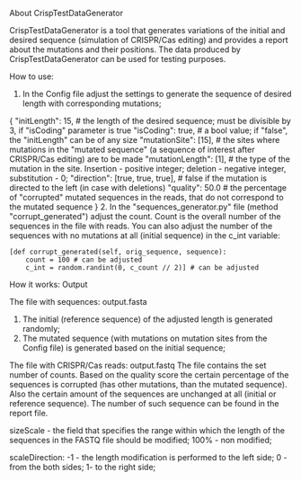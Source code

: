 About CrispTestDataGenerator

CrispTestDataGenerator is a tool that generates variations of the initial and desired sequence
(simulation of CRISPR/Cas editing) and provides a report about the mutations and their positions.
The data produced by CrispTestDataGenerator can be used for testing purposes.

How to use:
1. In the Config file adjust the settings to generate the sequence of desired length with corresponding mutations;

{
      "initLength": 15, # the length of the desired sequence; must be divisible by 3, if "isCoding" parameter is true
      "isCoding": true, # a bool value; if "false", the "initLength" can be of any size
      "mutationSite": [15], # the sites where mutations in the "mutated sequence" (a sequence of interest after CRISPR/Cas editing) are to be made
      "mutationLength": [1], # the type of the mutation in the site. Insertion - positive integer; deletion - negative integer, substitution - 0;
      "direction": [true, true, true], # false if the mutation is directed to the left (in case with deletions)
      "quality": 50.0 # the percentage of "corrupted" mutated sequences in the reads, that do not correspond to the mutated sequence
    }
2. In the "sequences_generator.py" file (method "corrupt_generated") adjust the count. Count is the overall number of the
sequences in the file with reads. You can also adjust the number of the sequences with no mutations at all (initial sequence) in the
c_int variable:

    [def corrupt_generated(self, orig_sequence, sequence):
        count = 100 # can be adjusted
        c_int = random.randint(0, c_count // 2)] # can be adjusted

How it works:
Output

The file with sequences: output.fasta
1. The initial (reference sequence) of the adjusted length is generated randomly;
2. The mutated sequence (with mutations on mutation sites from the Config file) is generated based on the initial sequence;


The file with CRISPR/Cas reads: output.fastq
The file contains the set number of counts. Based on the quality score the certain percentage of the sequences is corrupted
(has other mutations, than the mutated sequence). Also the certain amount of the sequences are unchanged at all (initial or
reference sequence). The number of such sequence can be found in the report file.

sizeScale - the field that specifies the range within which the length of the sequences in the FASTQ file should be modified;
100% - non modified;

scaleDirection: -1 - the length modification is performed to the left side;
0 - from the both sides;
1- to the right side;
